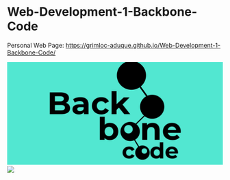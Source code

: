 # Web-Development-1-Backbone-Code

Personal Web Page: https://grimloc-aduque.github.io/Web-Development-1-Backbone-Code/

<img src="https://github.com/grimloc-aduque/Web-Development-1-Backbone-Code/blob/master/git_images/inicio.png" style="width:600px;"/>

<img src="https://grimloc-aduque.github.io/Web-Development-1-Backbone-Code/" style="width:600px;"/>

